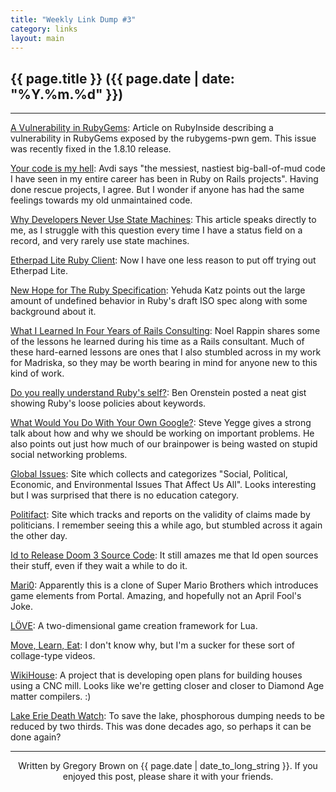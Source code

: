 ```yaml
---
title: "Weekly Link Dump #3"
category: links
layout: main
---
```


## {{ page.title }} ({{ page.date | date: "%Y.%m.%d" }})

<hr>

[A Vulnerability in RubyGems](http://www.rubyflow.com/items/6419-rubygems-pwn-a-vulnerability-in-rubygems-currently-being-fixe): Article on RubyInside describing a vulnerability in RubyGems exposed by the rubygems-pwn gem. This issue was recently fixed in the 1.8.10 release. 

[Your code is my hell](http://avdi.org/devblog/2011/08/22/your-code-is-my-hell/): Avdi says "the messiest, nastiest big-ball-of-mud code I have seen in my entire career has been in Ruby on Rails projects". Having done rescue projects, I agree. But I wonder if anyone has had the same feelings towards my old unmaintained code.

[Why Developers Never Use State Machines](http://www.skorks.com/2011/09/why-developers-never-use-state-machines/): This article speaks directly to me, as I struggle with this question every time I have a status field on a record, and very rarely use state machines.

[Etherpad Lite Ruby Client](https://github.com/jhollinger/ruby-etherpad-lite): Now I have one less reason to put off trying out Etherpad Lite.

[New Hope for The Ruby Specification](http://yehudakatz.com/2011/09/05/new-hope-for-the-ruby-specification/): Yehuda Katz points out the large amount of undefined behavior in Ruby's draft ISO spec along with some background about it.

[What I Learned In Four Years of Rails Consulting](http://railsrx.com/2011/09/06/what-i-learned/): Noel Rappin shares some of the lessons he learned during his time as a Rails consultant. Much of these hard-earned lessons are ones that I also stumbled across in my work for Madriska, so they may be worth bearing in mind for anyone new to this kind of work.

[Do you really understand Ruby's self?](https://gist.github.com/1200895): Ben Orenstein posted a neat gist showing Ruby's loose policies about keywords.

[What Would You Do With Your Own Google?](http://www.youtube.com/watch?v=vKmQW_Nkfk8): Steve Yegge gives a strong talk about how and why we should be working on important problems. He also points out just how much of our brainpower is being wasted on stupid social networking problems.

[Global Issues](http://www.globalissues.org/): Site which collects and categorizes "Social, Political, Economic, and Environmental Issues That Affect Us All". Looks interesting but I was surprised that there is no education category.

[Politifact](http://www.politifact.com/): Site which tracks and reports on the validity of claims made by politicians. I remember seeing this a while ago, but stumbled across it again the other day.

[Id to Release Doom 3 Source Code](http://www.gamasutra.com/view/news/36383/Id_To_Release_Doom_3_Source_Code.php): It still amazes me that Id open sources their stuff, even if they wait a while to do it.

[Mari0](http://stabyourself.net/mari0/): Apparently this is a clone of Super Mario Brothers which introduces game elements from Portal. Amazing, and hopefully not an April Fool's Joke.

[LÖVE](http://love2d.org/): A two-dimensional game creation framework for Lua.

[Move, Learn, Eat](http://www.ilikeitwhatis.it/2011/08/07/this-is-move/): I don't know why, but I'm a sucker for these sort of collage-type videos.

[WikiHouse](http://www.wikihouse.cc/): A project that is developing open plans for building houses using a CNC mill. Looks like we're getting closer and closer to Diamond Age matter compilers. :)

[Lake Erie Death Watch](http://www.onearth.org/article/lake-erie-death-watch): To save the lake, phosphorous dumping needs to be reduced by two thirds. This was done decades ago, so perhaps it can be done again?

<hr>
<p style="text-align: center; font-size: 1.0em">Written by Gregory Brown on {{ page.date | date_to_long_string }}. If you enjoyed this post, please share it with your friends.</p>
